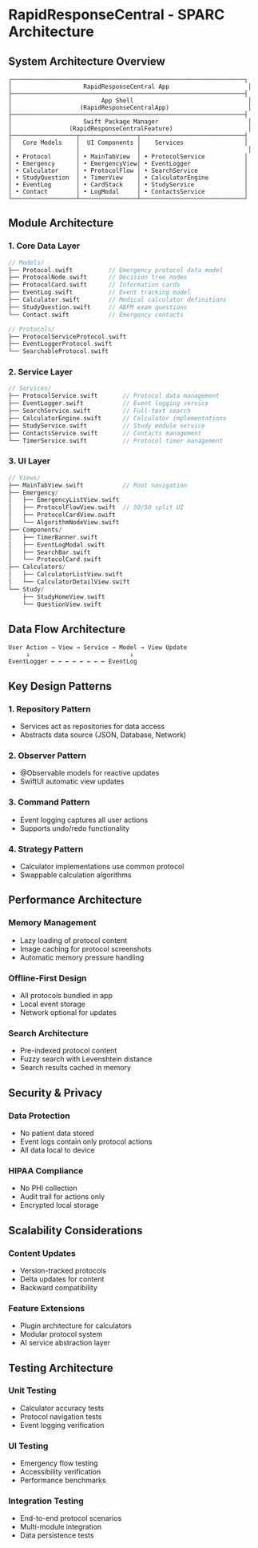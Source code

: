 # RapidResponseCentral - SPARC Architecture

## System Architecture Overview

```
┌─────────────────────────────────────────────────────────────────┐
│                    RapidResponseCentral App                      │
├─────────────────────────────────────────────────────────────────┤
│                         App Shell                                │
│                   (RapidResponseCentralApp)                      │
├─────────────────────────────────────────────────────────────────┤
│                    Swift Package Manager                         │
│                (RapidResponseCentralFeature)                     │
├──────────────────┬────────────────┬─────────────────────────────┤
│   Core Models    │  UI Components │    Services                 │
│                  │                │                              │
│ • Protocol       │ • MainTabView  │ • ProtocolService           │
│ • Emergency      │ • EmergencyView│ • EventLogger               │
│ • Calculator     │ • ProtocolFlow │ • SearchService             │
│ • StudyQuestion  │ • TimerView    │ • CalculatorEngine          │
│ • EventLog       │ • CardStack    │ • StudyService              │
│ • Contact        │ • LogModal     │ • ContactsService           │
└──────────────────┴────────────────┴─────────────────────────────┘
```

## Module Architecture

### 1. Core Data Layer

```swift
// Models/
├── Protocol.swift          // Emergency protocol data model
├── ProtocolNode.swift      // Decision tree nodes
├── ProtocolCard.swift      // Information cards
├── EventLog.swift          // Event tracking model
├── Calculator.swift        // Medical calculator definitions
├── StudyQuestion.swift     // ABFM exam questions
└── Contact.swift           // Emergency contacts

// Protocols/
├── ProtocolServiceProtocol.swift
├── EventLoggerProtocol.swift
└── SearchableProtocol.swift
```

### 2. Service Layer

```swift
// Services/
├── ProtocolService.swift       // Protocol data management
├── EventLogger.swift           // Event logging service
├── SearchService.swift         // Full-text search
├── CalculatorEngine.swift      // Calculator implementations
├── StudyService.swift          // Study module service
├── ContactsService.swift       // Contacts management
└── TimerService.swift          // Protocol timer management
```

### 3. UI Layer

```swift
// Views/
├── MainTabView.swift           // Root navigation
├── Emergency/
│   ├── EmergencyListView.swift
│   ├── ProtocolFlowView.swift  // 50/50 split UI
│   ├── ProtocolCardView.swift
│   └── AlgorithmNodeView.swift
├── Components/
│   ├── TimerBanner.swift
│   ├── EventLogModal.swift
│   ├── SearchBar.swift
│   └── ProtocolCard.swift
├── Calculators/
│   ├── CalculatorListView.swift
│   └── CalculatorDetailView.swift
└── Study/
    ├── StudyHomeView.swift
    └── QuestionView.swift
```

## Data Flow Architecture

```
User Action → View → Service → Model → View Update
     ↓                            ↓
EventLogger ← ← ← ← ← ← ← ← EventLog
```

## Key Design Patterns

### 1. Repository Pattern
- Services act as repositories for data access
- Abstracts data source (JSON, Database, Network)

### 2. Observer Pattern
- @Observable models for reactive updates
- SwiftUI automatic view updates

### 3. Command Pattern
- Event logging captures all user actions
- Supports undo/redo functionality

### 4. Strategy Pattern
- Calculator implementations use common protocol
- Swappable calculation algorithms

## Performance Architecture

### Memory Management
- Lazy loading of protocol content
- Image caching for protocol screenshots
- Automatic memory pressure handling

### Offline-First Design
- All protocols bundled in app
- Local event storage
- Network optional for updates

### Search Architecture
- Pre-indexed protocol content
- Fuzzy search with Levenshtein distance
- Search results cached in memory

## Security & Privacy

### Data Protection
- No patient data stored
- Event logs contain only protocol actions
- All data local to device

### HIPAA Compliance
- No PHI collection
- Audit trail for actions only
- Encrypted local storage

## Scalability Considerations

### Content Updates
- Version-tracked protocols
- Delta updates for content
- Backward compatibility

### Feature Extensions
- Plugin architecture for calculators
- Modular protocol system
- AI service abstraction layer

## Testing Architecture

### Unit Testing
- Calculator accuracy tests
- Protocol navigation tests
- Event logging verification

### UI Testing
- Emergency flow testing
- Accessibility verification
- Performance benchmarks

### Integration Testing
- End-to-end protocol scenarios
- Multi-module integration
- Data persistence tests